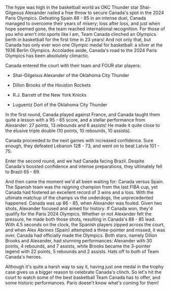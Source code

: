 The hype was high in the basketball world as OKC Thunder star
Shai-Gilgeous Alexander nailed a free throw to secure Canada's spot in
the 2024 Paris Olympics. Defeating Spain 88 - 85 in an intense duel,
Canada managed to overcome their years of misery; loss after loss, and
just when hope seemed gone, the team reached international recognition.
For those of you who aren't into sports like I am, Team Canada clinched
an Olympics berth in basketball for the first time in 23 years! And not
only that, but Canada has only ever won one Olympic medal for
basketball: a silver at the 1936 Berlin Olympics. Accolades aside,
Canada's road to the 2024 Paris Olympics has been absolutely climactic.

Canada entered the court with their team and FOUR star players:

- Shai-Gilgeous Alexander of the Oklahoma City Thunder

- Dillon Brooks of the Houston Rockets

- R.J. Barrett of the New York Knicks

- Luguentz Dort of the Oklahoma City Thunder

In the first round, Canada played against France, and Canada taught them
quite a lesson with a 95 - 65 score, and a stellar performance from
Alexander: 27 points, 13 rebounds and 6 assists! He made it quite close
to the elusive triple double (10 points, 10 rebounds, 10 assists).

Canada proceeded to the next games with increased confidence. Sure
enough, they defeated Lebanon 128 - 73, and went on to beat Latvia 101 - 75.

Enter the second round, and we had Canada facing Brazil. Despite
Canada's boosted confidence and intense preparations, they ultimately
fell to Brazil 65 - 69.

And then came the moment we'd all been waiting for: Canada versus Spain.
The Spanish team was the reigning champion from the last FIBA cup, yet
Canada had fostered an excellent record of 3 wins and a loss. With the
ultimate matchup of the champs vs the underdogs, the unprecedented
happened. Canada was up 86 - 85, when Alexander was fouled. Given two
shots, Alexander focused and aimed for history. If Canada won, they'd
qualify for the Paris 2024 Olympics. Whether or not Alexander felt the
pressure, he made both those shots, resulting in Canada's 88 - 85 lead.
With 4.5 seconds on the clock, the Spanish players zipped across the
court, and when Alex Abrines (Spain) attempted a three-pointer and
missed, it was over. Canada had officially made the Olympics. Both
stars, namely Dillon Brooks and Alexander, had stunning performances:
Alexander with 30 points, 4 rebounds, and 7 assists, while Brooks became
the 3-pointer legend with 22 points, 5 rebounds and 2 assists. Hats off
to both of Team Canada's heroes.

Although it\'s quite a harsh way to say it, having just one medal in the
trophy case gives us a bigger reason to celebrate Canada's clinch. So
let's hit the court to watch some of the best basketball Team Canada has
to offer, and some historic performances. Paris doesn't know what's
coming for them!

